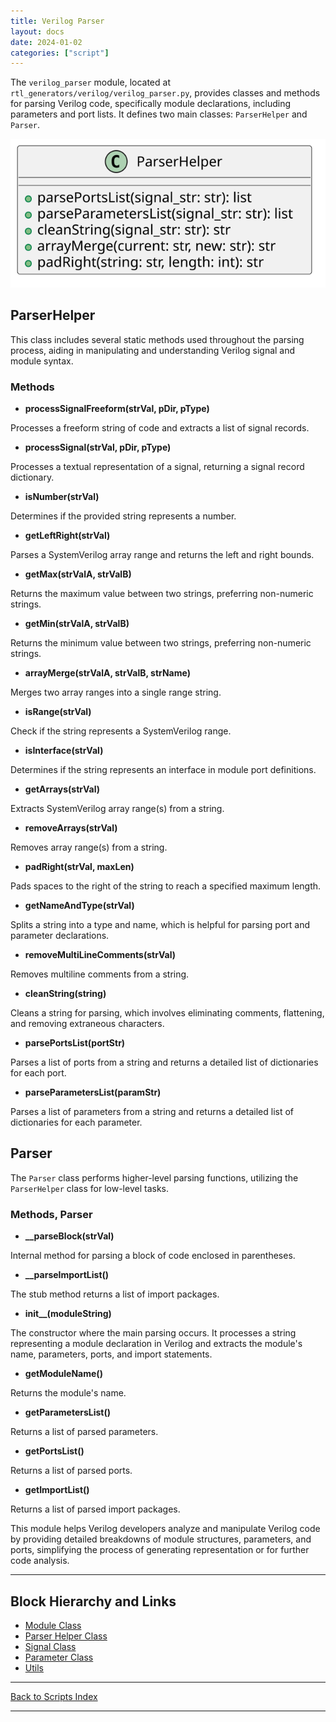 ```yaml
---
title: Verilog Parser
layout: docs
date: 2024-01-02
categories: ["script"]
---
```


The `verilog_parser` module, located at `rtl_generators/verilog/verilog_parser.py`, provides classes and methods for parsing Verilog code, specifically module declarations, including parameters and port lists. It defines two main classes: `ParserHelper` and `Parser`.

![Verilog Parser Helper UML](../../images_scripts_uml/verilog_ParserHelperTop.svg)

## ParserHelper

This class includes several static methods used throughout the parsing process, aiding in manipulating and understanding Verilog signal and module syntax.

### Methods

- **processSignalFreeform(strVal, pDir, pType)**

Processes a freeform string of code and extracts a list of signal records.

- **processSignal(strVal, pDir, pType)**

Processes a textual representation of a signal, returning a signal record dictionary.

- **isNumber(strVal)**

Determines if the provided string represents a number.

- **getLeftRight(strVal)**

Parses a SystemVerilog array range and returns the left and right bounds.

- **getMax(strValA, strValB)**

Returns the maximum value between two strings, preferring non-numeric strings.

- **getMin(strValA, strValB)**

Returns the minimum value between two strings, preferring non-numeric strings.

- **arrayMerge(strValA, strValB, strName)**

Merges two array ranges into a single range string.

- **isRange(strVal)**

Check if the string represents a SystemVerilog range.

- **isInterface(strVal)**

Determines if the string represents an interface in module port definitions.

- **getArrays(strVal)**

Extracts SystemVerilog array range(s) from a string.

- **removeArrays(strVal)**

Removes array range(s) from a string.

- **padRight(strVal, maxLen)**

Pads spaces to the right of the string to reach a specified maximum length.

- **getNameAndType(strVal)**

Splits a string into a type and name, which is helpful for parsing port and parameter declarations.

- **removeMultiLineComments(strVal)**

Removes multiline comments from a string.

- **cleanString(string)**

Cleans a string for parsing, which involves eliminating comments, flattening, and removing extraneous characters.

- **parsePortsList(portStr)**

Parses a list of ports from a string and returns a detailed list of dictionaries for each port.

- **parseParametersList(paramStr)**

Parses a list of parameters from a string and returns a detailed list of dictionaries for each parameter.

## Parser

The `Parser` class performs higher-level parsing functions, utilizing the `ParserHelper` class for low-level tasks.

### Methods, Parser

- **\_\_parseBlock(strVal)**

Internal method for parsing a block of code enclosed in parentheses.

- **\_\_parseImportList()**

The stub method returns a list of import packages.

- **init\_\_(moduleString)**

The constructor where the main parsing occurs. It processes a string representing a module declaration in Verilog and extracts the module's name, parameters, ports, and import statements.

- **getModuleName()**

Returns the module's name.

- **getParametersList()**

Returns a list of parsed parameters.

- **getPortsList()**

Returns a list of parsed ports.

- **getImportList()**

Returns a list of parsed import packages.

This module helps Verilog developers analyze and manipulate Verilog code by providing detailed breakdowns of module structures, parameters, and ports, simplifying the process of generating representation or for further code analysis.

---

## Block Hierarchy and Links

- [Module Class](module)
- [Parser Helper Class](verilog_parser)
- [Signal Class](signal)
- [Parameter Class](param)
- [Utils](utils)

---

[Back to Scripts Index](index)

---
